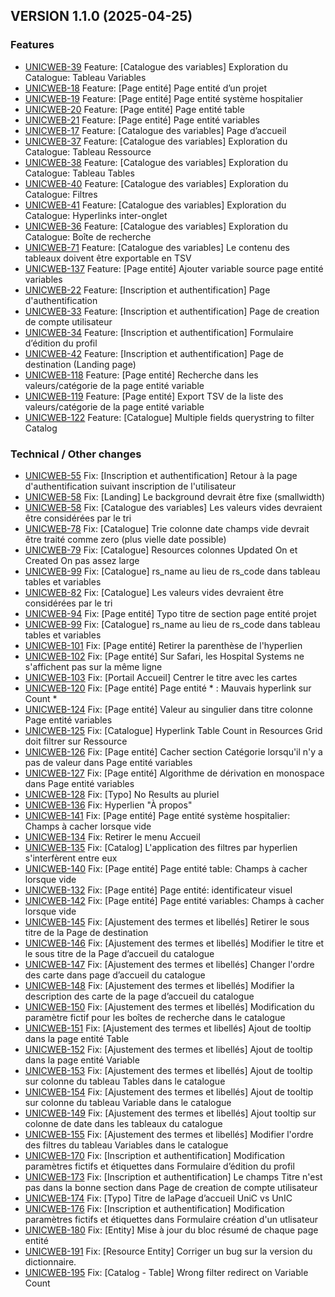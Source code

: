 ## VERSION 1.1.0 (2025-04-25)

### Features

- [UNICWEB-39](https://ferlab-crsj.atlassian.net/browse/UNICWEB-39) Feature: [Catalogue des variables] Exploration du Catalogue: Tableau Variables
- [UNICWEB-18](https://ferlab-crsj.atlassian.net/browse/UNICWEB-18) Feature: [Page entité] Page entité d’un projet
- [UNICWEB-19](https://ferlab-crsj.atlassian.net/browse/UNICWEB-19) Feature: [Page entité] Page entité système hospitalier
- [UNICWEB-20](https://ferlab-crsj.atlassian.net/browse/UNICWEB-20) Feature: [Page entité] Page entité table
- [UNICWEB-21](https://ferlab-crsj.atlassian.net/browse/UNICWEB-21) Feature: [Page entité] Page entité variables
- [UNICWEB-17](https://ferlab-crsj.atlassian.net/browse/UNICWEB-17) Feature: [Catalogue des variables] Page d’accueil
- [UNICWEB-37](https://ferlab-crsj.atlassian.net/browse/UNICWEB-37) Feature: [Catalogue des variables] Exploration du Catalogue: Tableau Ressource
- [UNICWEB-38](https://ferlab-crsj.atlassian.net/browse/UNICWEB-38) Feature: [Catalogue des variables] Exploration du Catalogue: Tableau Tables
- [UNICWEB-40](https://ferlab-crsj.atlassian.net/browse/UNICWEB-40) Feature: [Catalogue des variables] Exploration du Catalogue: Filtres
- [UNICWEB-41](https://ferlab-crsj.atlassian.net/browse/UNICWEB-41) Feature: [Catalogue des variables] Exploration du Catalogue: Hyperlinks inter-onglet
- [UNICWEB-36](https://ferlab-crsj.atlassian.net/browse/UNICWEB-36) Feature: [Catalogue des variables] Exploration du Catalogue: Boîte de recherche
- [UNICWEB-71](https://ferlab-crsj.atlassian.net/browse/UNICWEB-71) Feature: [Catalogue des variables] Le contenu des tableaux doivent être exportable en TSV
- [UNICWEB-137](https://ferlab-crsj.atlassian.net/browse/UNICWEB-137) Feature: [Page entité] Ajouter variable source page entité variables
- [UNICWEB-22](https://ferlab-crsj.atlassian.net/browse/UNICWEB-22) Feature: [Inscription et authentification] Page d'authentification
- [UNICWEB-33](https://ferlab-crsj.atlassian.net/browse/UNICWEB-33) Feature: [Inscription et authentification] Page de creation de compte utilisateur
- [UNICWEB-34](https://ferlab-crsj.atlassian.net/browse/UNICWEB-34) Feature: [Inscription et authentification] Formulaire d’édition du profil
- [UNICWEB-42](https://ferlab-crsj.atlassian.net/browse/UNICWEB-42) Feature: [Inscription et authentification] Page de destination (Landing page)
- [UNICWEB-118](https://ferlab-crsj.atlassian.net/browse/UNICWEB-118) Feature: [Page entité] Recherche dans les valeurs/catégorie de la page entité variable
- [UNICWEB-119](https://ferlab-crsj.atlassian.net/browse/UNICWEB-119) Feature: [Page entité] Export TSV de la liste des valeurs/catégorie de la page entité variable
- [UNICWEB-122](https://ferlab-crsj.atlassian.net/browse/UNICWEB-122) Feature: [Catalogue] Multiple fields querystring to filter Catalog


### Technical / Other changes

- [UNICWEB-55](https://ferlab-crsj.atlassian.net/browse/UNICWEB-55) Fix: [Inscription et authentification] Retour à la page d'authentification suivant inscription de l'utilisateur
- [UNICWEB-58](https://ferlab-crsj.atlassian.net/browse/UNICWEB-58) Fix: [Landing] Le background devrait être fixe (smallwidth)
- [UNICWEB-58](https://ferlab-crsj.atlassian.net/browse/UNICWEB-58) Fix: [Catalogue des variables]  Les valeurs vides devraient être considérées par le tri
- [UNICWEB-78](https://ferlab-crsj.atlassian.net/browse/UNICWEB-78) Fix: [Catalogue] Trie colonne date champs vide devrait être traité comme zero (plus vielle date possible)
- [UNICWEB-79](https://ferlab-crsj.atlassian.net/browse/UNICWEB-79) Fix: [Catalogue] Resources colonnes Updated On et Created On pas assez large
- [UNICWEB-99](https://ferlab-crsj.atlassian.net/browse/UNICWEB-99) Fix: [Catalogue] rs_name au lieu de rs_code dans tableau tables et variables
- [UNICWEB-82](https://ferlab-crsj.atlassian.net/browse/UNICWEB-82) Fix: [Catalogue] Les valeurs vides devraient être considérées par le tri
- [UNICWEB-94](https://ferlab-crsj.atlassian.net/browse/UNICWEB-94) Fix: [Page entité] Typo titre de section page entité projet
- [UNICWEB-99](https://ferlab-crsj.atlassian.net/browse/UNICWEB-99) Fix: [Catalogue] rs_name au lieu de rs_code dans tableau tables et variables
- [UNICWEB-101](https://ferlab-crsj.atlassian.net/browse/UNICWEB-101) Fix: [Page entité] Retirer la parenthèse de l'hyperlien
- [UNICWEB-102](https://ferlab-crsj.atlassian.net/browse/UNICWEB-102) Fix: [Page entité] Sur Safari, les Hospital Systems ne s'affichent pas sur la même ligne
- [UNICWEB-103](https://ferlab-crsj.atlassian.net/browse/UNICWEB-102) Fix: [Portail Accueil] Centrer le titre avec les cartes
- [UNICWEB-120](https://ferlab-crsj.atlassian.net/browse/UNICWEB-120) Fix: [Page entité] Page entité * : Mauvais hyperlink sur Count *
- [UNICWEB-124](https://ferlab-crsj.atlassian.net/browse/UNICWEB-124) Fix: [Page entité] Valeur au singulier dans titre colonne Page entité variables
- [UNICWEB-125](https://ferlab-crsj.atlassian.net/browse/UNICWEB-125) Fix: [Catalogue] Hyperlink Table Count in Resources Grid doit filtrer sur Ressource
- [UNICWEB-126](https://ferlab-crsj.atlassian.net/browse/UNICWEB-126) Fix: [Page entité] Cacher section Catégorie lorsqu'il n'y a pas de valeur dans Page entité variables
- [UNICWEB-127](https://ferlab-crsj.atlassian.net/browse/UNICWEB-127) Fix: [Page entité] Algorithme de dérivation en monospace dans Page entité variables
- [UNICWEB-128](https://ferlab-crsj.atlassian.net/browse/UNICWEB-128) Fix: [Typo] No Results au pluriel
- [UNICWEB-136](https://ferlab-crsj.atlassian.net/browse/UNICWEB-136) Fix: Hyperlien "À propos"
- [UNICWEB-141](https://ferlab-crsj.atlassian.net/browse/UNICWEB-141) Fix: [Page entité] Page entité système hospitalier: Champs à cacher lorsque vide
- [UNICWEB-134](https://ferlab-crsj.atlassian.net/browse/UNICWEB-134) Fix: Retirer le menu Accueil
- [UNICWEB-135](https://ferlab-crsj.atlassian.net/browse/UNICWEB-135) Fix: [Catalog] L'application des filtres par hyperlien s'interfèrent entre eux
- [UNICWEB-140](https://ferlab-crsj.atlassian.net/browse/UNICWEB-140) Fix: [Page entité] Page entité table: Champs à cacher lorsque vide
- [UNICWEB-132](https://ferlab-crsj.atlassian.net/browse/UNICWEB-132) Fix: [Page entité] Page entité: identificateur visuel
- [UNICWEB-142](https://ferlab-crsj.atlassian.net/browse/UNICWEB-142) Fix: [Page entité] Page entité variables: Champs à cacher lorsque vide
- [UNICWEB-145](https://ferlab-crsj.atlassian.net/browse/UNICWEB-145) Fix: [Ajustement des termes et libellés] Retirer le sous titre de la Page de destination
- [UNICWEB-146](https://ferlab-crsj.atlassian.net/browse/UNICWEB-146) Fix: [Ajustement des termes et libellés] Modifier le titre et le sous titre de la Page d’accueil du catalogue
- [UNICWEB-147](https://ferlab-crsj.atlassian.net/browse/UNICWEB-147) Fix: [Ajustement des termes et libellés] Changer l'ordre des carte dans page d’accueil du catalogue
- [UNICWEB-148](https://ferlab-crsj.atlassian.net/browse/UNICWEB-148) Fix: [Ajustement des termes et libellés] Modifier la description des carte de la page d’accueil du catalogue
- [UNICWEB-150](https://ferlab-crsj.atlassian.net/browse/UNICWEB-150) Fix: [Ajustement des termes et libellés] Modification du paramètre fictif pour les boîtes de recherche dans le catalogue
- [UNICWEB-151](https://ferlab-crsj.atlassian.net/browse/UNICWEB-151) Fix: [Ajustement des termes et libellés] Ajout de tooltip dans la page entité Table
- [UNICWEB-152](https://ferlab-crsj.atlassian.net/browse/UNICWEB-152) Fix: [Ajustement des termes et libellés] Ajout de tooltip dans la page entité Variable
- [UNICWEB-153](https://ferlab-crsj.atlassian.net/browse/UNICWEB-153) Fix: [Ajustement des termes et libellés] Ajout de tooltip sur colonne du tableau Tables dans le catalogue
- [UNICWEB-154](https://ferlab-crsj.atlassian.net/browse/UNICWEB-154) Fix: [Ajustement des termes et libellés] Ajout de tooltip sur colonne du tableau Variable dans le catalogue
- [UNICWEB-149](https://ferlab-crsj.atlassian.net/browse/UNICWEB-149) Fix: [Ajustement des termes et libellés] Ajout tooltip sur colonne de date dans les tableaux du catalogue
- [UNICWEB-155](https://ferlab-crsj.atlassian.net/browse/UNICWEB-155) Fix: [Ajustement des termes et libellés] Modifier l'ordre des filtres du tableau Variables dans le catalogue
- [UNICWEB-170](https://ferlab-crsj.atlassian.net/browse/UNICWEB-170) Fix: [Inscription et authentification] Modification paramètres fictifs et étiquettes dans Formulaire d’édition du profil
- [UNICWEB-173](https://ferlab-crsj.atlassian.net/browse/UNICWEB-173) Fix: [Inscription et authentification] Le champs Titre n'est pas dans la bonne section dans Page de creation de compte utilisateur
- [UNICWEB-174](https://ferlab-crsj.atlassian.net/browse/UNICWEB-174) Fix: [Typo] Titre de laPage d’accueil  UniC vs UnIC
- [UNICWEB-176](https://ferlab-crsj.atlassian.net/browse/UNICWEB-176) Fix: [Inscription et authentification] Modification paramètres fictifs et étiquettes dans Formulaire création d'un utlisateur
- [UNICWEB-180](https://ferlab-crsj.atlassian.net/browse/UNICWEB-180) Fix: [Entity] Mise à jour du bloc résumé de chaque page entité
- [UNICWEB-191](https://ferlab-crsj.atlassian.net/browse/UNICWEB-191) Fix: [Resource Entity] Corriger un bug sur la version du dictionnaire.
- [UNICWEB-195](https://ferlab-crsj.atlassian.net/browse/UNICWEB-195) Fix: [Catalog - Table] Wrong filter redirect on Variable Count
